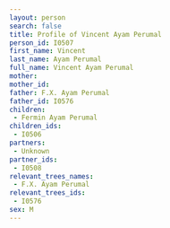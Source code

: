 ```yaml
---
layout: person
search: false
title: Profile of Vincent Ayam Perumal
person_id: I0507
first_name: Vincent
last_name: Ayam Perumal
full_name: Vincent Ayam Perumal
mother: 
mother_id: 
father: F.X. Ayam Perumal
father_id: I0576
children:
 - Fermin Ayam Perumal
children_ids:
 - I0506
partners:
 - Unknown
partner_ids:
 - I0508
relevant_trees_names:
 - F.X. Ayam Perumal
relevant_trees_ids:
 - I0576
sex: M
---
```


